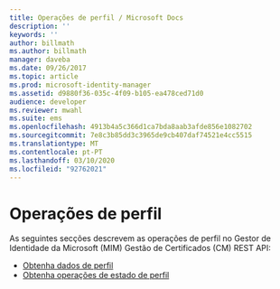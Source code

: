 ```yaml
---
title: Operações de perfil / Microsoft Docs
description: ''
keywords: ''
author: billmath
ms.author: billmath
manager: daveba
ms.date: 09/26/2017
ms.topic: article
ms.prod: microsoft-identity-manager
ms.assetid: d9880f36-035c-4f09-b105-ea478ced71d0
audience: developer
ms.reviewer: mwahl
ms.suite: ems
ms.openlocfilehash: 4913b4a5c366d1ca7bda8aab3afde856e1082702
ms.sourcegitcommit: 7e8c3b85dd3c3965de9cb407daf74521e4cc5515
ms.translationtype: MT
ms.contentlocale: pt-PT
ms.lasthandoff: 03/10/2020
ms.locfileid: "92762021"
---
```

# <a name="profile-operations"></a>Operações de perfil
As seguintes secções descrevem as operações de perfil no Gestor de Identidade da Microsoft (MIM) Gestão de Certificados (CM) REST API:

- [Obtenha dados de perfil](get-profile-data.md)
- [Obtenha operações de estado de perfil](get-profile-state-operations.md)
